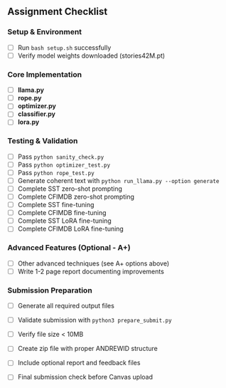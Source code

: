 
## Assignment Checklist

### Setup & Environment
- [ ] Run `bash setup.sh` successfully
- [ ] Verify model weights downloaded (stories42M.pt)

### Core Implementation
- [ ] **llama.py**
- [ ] **rope.py**
- [ ] **optimizer.py**
- [ ] **classifier.py**
- [ ] **lora.py**

### Testing & Validation
- [ ] Pass `python sanity_check.py`
- [ ] Pass `python optimizer_test.py` 
- [ ] Pass `python rope_test.py` 
- [ ] Generate coherent text with `python run_llama.py --option generate`
- [ ] Complete SST zero-shot prompting
- [ ] Complete CFIMDB zero-shot prompting  
- [ ] Complete SST fine-tuning
- [ ] Complete CFIMDB fine-tuning
- [ ] Complete SST LoRA fine-tuning
- [ ] Complete CFIMDB LoRA fine-tuning

### Advanced Features (Optional - A+)
- [ ] Other advanced techniques (see A+ options above)
- [ ] Write 1-2 page report documenting improvements

### Submission Preparation
- [ ] Generate all required output files
- [ ] Validate submission with `python3 prepare_submit.py`
- [ ] Verify file size < 10MB
- [ ] Create zip file with proper ANDREWID structure
- [ ] Include optional report and feedback files
- [ ] Final submission check before Canvas upload
  
